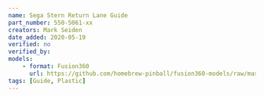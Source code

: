 ```yaml
---
name: Sega Stern Return Lane Guide
part_number: 550-5061-xx
creators: Mark Seiden
date_added: 2020-05-19
verified: no
verified_by:
models: 
    - format: Fusion360
      url: https://github.com/homebrew-pinball/fusion360-models/raw/master/rails%20and%20guides/Sega%20Stern%20Lane%20Guide%20550-5061-xx.f3d
tags: [Guide, Plastic]
---
```

